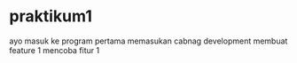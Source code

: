 # praktikum1
ayo masuk ke program pertama
memasukan cabnag development
membuat feature 1
mencoba fitur 1
